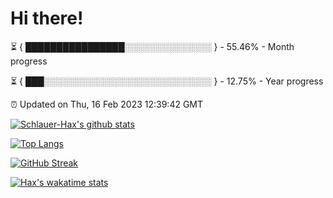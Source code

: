 # Hi there!

⏳ { ████████████████░░░░░░░░░░░░░░ } - 55.46% - Month progress

⏳ { ███░░░░░░░░░░░░░░░░░░░░░░░░░░░ } - 12.75% - Year progress

⏰ Updated on Thu, 16 Feb 2023 12:39:42 GMT


[![Schlauer-Hax's github stats](https://github-readme-stats.vercel.app/api?username=Schlauer-Hax&show_icons=true&theme=dark&count_private=true)](https://github.com/Schlauer-Hax)


[![Top Langs](https://github-readme-stats.vercel.app/api/top-langs/?username=Schlauer-Hax&layout=compact&theme=dark)](https://github.com/Schlauer-Hax?tab=repositories)

[![GitHub Streak](https://streak-stats.demolab.com?user=Schlauer-Hax&theme=dark)](https://git.io/streak-stats)

[![Hax's wakatime stats](https://github-readme-stats.vercel.app/api/wakatime?username=Hax&theme=dark)](https://wakatime.com/@Hax)

